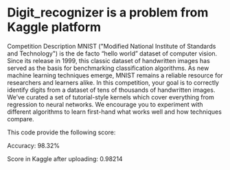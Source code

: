 # Digit_recognizer is a problem from Kaggle platform

Competition Description
MNIST ("Modified National Institute of Standards and Technology") is the de facto “hello world” dataset of computer vision.
Since its release in 1999, this classic dataset of handwritten images has served as the basis for benchmarking classification algorithms. 
As new machine learning techniques emerge, MNIST remains a reliable resource for researchers and learners alike.
In this competition, your goal is to correctly identify digits from a dataset of tens of thousands of handwritten images.
We’ve curated a set of tutorial-style kernels which cover everything from regression to neural networks. 
We encourage you to experiment with different algorithms to learn first-hand what works well and how techniques compare.

This code provide the following score:

Accuracy: 98.32% 

Score in Kaggle after uploading: 0.98214

